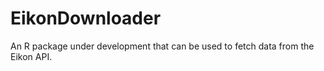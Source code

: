 # EikonDownloader
An R package under development that can be used to fetch data from the Eikon API.
